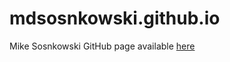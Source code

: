 # mdsosnkowski.github.io
Mike Sosnkowski GitHub page available [here](https://mdsosnkowski.github.io/)
